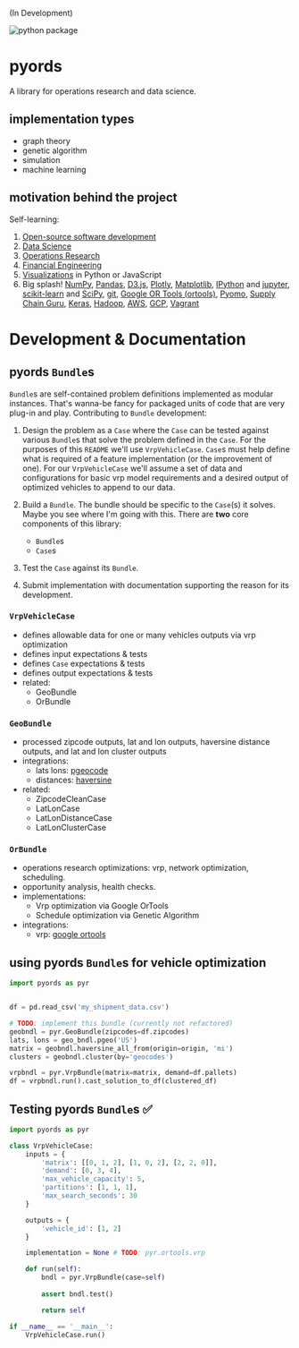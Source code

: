 (In Development)

![python package](https://github.com/christopherpryer/pyords/workflows/Python%20package/badge.svg)

# pyords
A library for operations research and data science.

## implementation types

- graph theory
- genetic algorithm
- simulation
- machine learning

## motivation behind the project
Self-learning:

1. [Open-source software development](https://en.wikipedia.org/wiki/Open-source_software_development)
2. [Data Science](https://en.wikipedia.org/wiki/Data_science)
3. [Operations Research](https://en.wikipedia.org/wiki/Operations_research)
4. [Financial Engineering](https://en.wikipedia.org/wiki/Financial_engineering)
5. [Visualizations](https://en.wikipedia.org/wiki/Data_visualization) in Python
or JavaScript
6. Big splash! [NumPy](https://en.wikipedia.org/wiki/NumPy),
[Pandas](https://en.wikipedia.org/wiki/Pandas_(software)),
[D3.js](https://en.wikipedia.org/wiki/D3.js),
[Plotly](https://plotly.com/),
[Matplotlib](https://en.wikipedia.org/wiki/Matplotlib),
[IPython](https://en.wikipedia.org/wiki/IPython) and [jupyter](https://en.wikipedia.org/wiki/Project_Jupyter),
[scikit-learn](https://en.wikipedia.org/wiki/Scikit-learn) and [SciPy](https://en.wikipedia.org/wiki/SciPy),
[git](https://en.wikipedia.org/wiki/Git),
[Google OR Tools (ortools)](https://developers.google.com/optimization/),
[Pyomo](https://en.wikipedia.org/wiki/Pyomo),
[Supply Chain Guru](https://www.llamasoft.com/products/design/supply-chain-guru/),
[Keras](https://en.wikipedia.org/wiki/Keras), [Hadoop](https://en.wikipedia.org/wiki/Apache_Hadoop),
[AWS](https://en.wikipedia.org/wiki/Amazon_Web_Services),
[GCP](https://en.wikipedia.org/wiki/Google_Cloud_Platform), [Vagrant](https://www.vagrantup.com/)

# Development & Documentation
## pyords ```Bundle```s

```Bundle```s are self-contained problem definitions implemented as modular instances. That's wanna-be fancy for packaged units of code that are very plug-in and play. Contributing to ```Bundle``` development:

1. Design the problem as a ```Case``` where the ```Case``` can be tested against various ```Bundle```s that solve the problem defined in the ```Case```. For the purposes of this ```README``` we'll use ```VrpVehicleCase```. ```Case```s must help define what is required of a feature implementation (or the improvement of one). For our ```VrpVehicleCase``` we'll assume a set of data and configurations for basic vrp model requirements and a desired output of optimized vehicles to append to our data.

2. Build a ```Bundle```. The bundle should be specific to the ```Case```(s) it solves. Maybe you see where I'm going with this. There are **two** core components of this library:
    - ```Bundle```s
    - ```Case```s

3. Test the ``Case`` against its ```Bundle```. 

4. Submit implementation with documentation supporting the reason for its development.

### ```VrpVehicleCase```
- defines allowable data for one or many vehicles outputs via vrp optimization
- defines input expectations & tests
- defines ```Case``` expectations & tests
- defines output expectations & tests
- related:
  - GeoBundle
  - OrBundle

### ```GeoBundle```
- processed zipcode outputs, lat and lon outputs, haversine distance outputs, and lat and lon cluster outputs
- integrations:
  - lats lons: [pgeocode](https://github.com/symerio/pgeocode)
  - distances: [haversine](https://github.com/mapado/haversine)
- related:
  - ZipcodeCleanCase
  - LatLonCase
  - LatLonDistanceCase
  - LatLonClusterCase

### ```OrBundle```
- operations research optimizations: vrp, network optimization, scheduling.
- opportunity analysis, health checks.
- implementations:
  - Vrp optimization via Google OrTools
  - Schedule optimization via Genetic Algorithm
- integrations: 
  - vrp: [google ortools](https://github.com/google/or-tools)

## using pyords ```Bundle```s for vehicle optimization

```python
import pyords as pyr


df = pd.read_csv('my_shipment_data.csv')

# TODO: implement this bundle (currently not refactored)
geobndl = pyr.GeoBundle(zipcodes=df.zipcodes)
lats, lons = geo_bndl.pgeo('US')
matrix = geobndl.haversine_all_from(origin=origin, 'mi')
clusters = geobndl.cluster(by='geocodes')

vrpbndl = pyr.VrpBundle(matrix=matrix, demand=df.pallets)
df = vrpbndl.run().cast_solution_to_df(clustered_df)
```

## Testing pyords ```Bundle```s :white_check_mark:

```python
import pyords as pyr

class VrpVehicleCase:
    inputs = {
        'matrix': [[0, 1, 2], [1, 0, 2], [2, 2, 0]],
        'demand': [0, 3, 4],
        'max_vehicle_capacity': 5,
        'partitions': [1, 1, 1],
        'max_search_seconds': 30
    }

    outputs = {
        'vehicle_id': [1, 2]
    }

    implementation = None # TODO: pyr.ortools.vrp

    def run(self):
        bndl = pyr.VrpBundle(case=self)
        
        assert bndl.test()

        return self

if __name__ == '__main__':
    VrpVehicleCase.run()
```
